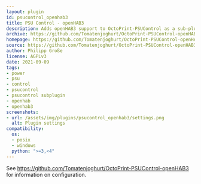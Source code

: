 ```yaml
---
layout: plugin
id: psucontrol_openhab3
title: PSU Control - openHAB3
description: Adds openHAB3 support to OctoPrint-PSUControl as a sub-plugin 
archive: https://github.com/Tomatenjoghurt/OctoPrint-PSUControl-openHAB3/archive/main.zip
homepage: https://github.com/Tomatenjoghurt/OctoPrint-PSUControl-openHAB3
source: https://github.com/Tomatenjoghurt/OctoPrint-PSUControl-openHAB3
author: Philipp Große
license: AGPLv3
date: 2021-09-09
tags:
- power
- psu
- control
- psucontrol
- psucontrol subplugin
- openhab
- openhab3
screenshots:
- url: /assets/img/plugins/psucontrol_openhab3/settings.png
  alt: Plugin settings
compatibility:
  os:
  - posix
  - windows
  python: ">=3,<4"
---
```


See <https://github.com/Tomatenjoghurt/OctoPrint-PSUControl-openHAB3> for information on configuration.
